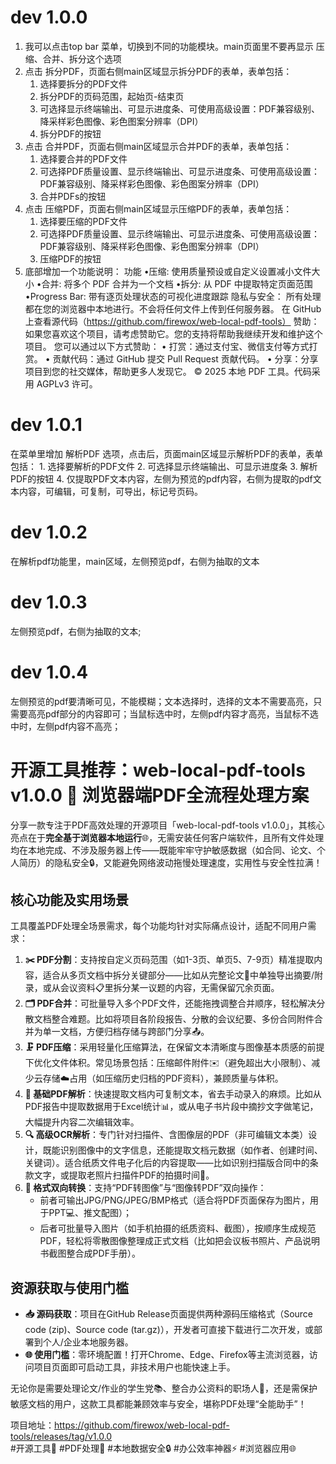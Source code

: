 # dev 1.0.0
1. 我可以点击top bar 菜单，切换到不同的功能模块。main页面里不要再显示 压缩、合并、拆分这个选项
2. 点击 拆分PDF，页面右侧main区域显示拆分PDF的表单，表单包括：
    1. 选择要拆分的PDF文件
    2. 拆分PDF的页码范围，起始页-结束页
    3. 可选择显示终端输出、可显示进度条、可使用高级设置：PDF兼容级别、降采样彩色图像、彩色图案分辨率（DPI）
    3. 拆分PDF的按钮
3. 点击 合并PDF，页面右侧main区域显示合并PDF的表单，表单包括：
    1. 选择要合并的PDF文件
    2. 可选择PDF质量设置、显示终端输出、可显示进度条、可使用高级设置：PDF兼容级别、降采样彩色图像、彩色图案分辨率（DPI）
    3. 合并PDFs的按钮
4. 点击 压缩PDF，页面右侧main区域显示压缩PDF的表单，表单包括：
    1. 选择要压缩的PDF文件
    2. 可选择PDF质量设置、显示终端输出、可显示进度条、可使用高级设置：PDF兼容级别、降采样彩色图像、彩色图案分辨率（DPI）
    3. 压缩PDF的按钮
5. 底部增加一个功能说明：
    功能
        •压缩: 使用质量预设或自定义设置减小文件大小
        •合并: 将多个 PDF 合并为一个文档
        •拆分: 从 PDF 中提取特定页面范围
        •Progress Bar: 带有逐页处理状态的可视化进度跟踪
    隐私与安全：
        所有处理都在您的浏览器中本地进行。不会将任何文件上传到任何服务器。
        在 GitHub 上查看源代码（https://github.com/firewox/web-local-pdf-tools）
    赞助：
        如果您喜欢这个项目，请考虑赞助它。您的支持将帮助我继续开发和维护这个项目。
        您可以通过以下方式赞助：
        • 打赏：通过支付宝、微信支付等方式打赏。
        • 贡献代码：通过 GitHub 提交 Pull Request 贡献代码。
        • 分享：分享项目到您的社交媒体，帮助更多人发现它。
    © 2025 本地 PDF 工具。代码采用 AGPLv3 许可。


# dev 1.0.1
在菜单里增加 解析PDF 选项，点击后，页面main区域显示解析PDF的表单，表单包括：
    1. 选择要解析的PDF文件
    2. 可选择显示终端输出、可显示进度条
    3. 解析PDF的按钮
    4. 仅提取PDF文本内容，左侧为预览的pdf内容，右侧为提取的pdf文本内容，可编辑，可复制，可导出，标记号页码。

# dev 1.0.2
在解析pdf功能里，main区域，左侧预览pdf，右侧为抽取的文本

# dev 1.0.3
左侧预览pdf，右侧为抽取的文本;

# dev 1.0.4
左侧预览的pdf要清晰可见，不能模糊；文本选择时，选择的文本不需要高亮，只需要高亮pdf部分的内容即可；当鼠标选中时，左侧pdf内容才高亮，当鼠标不选中时，左侧pdf内容不高亮；






# 开源工具推荐：web-local-pdf-tools v1.0.0 📄 浏览器端PDF全流程处理方案
分享一款专注于PDF高效处理的开源项目「web-local-pdf-tools v1.0.0」，其核心亮点在于**完全基于浏览器本地运行**🌐，无需安装任何客户端软件，且所有文件处理均在本地完成、不涉及服务器上传——既能牢牢守护敏感数据（如合同、论文、个人简历）的隐私安全🔒，又能避免网络波动拖慢处理速度，实用性与安全性拉满！


## 核心功能及实用场景
工具覆盖PDF处理全场景需求，每个功能均针对实际痛点设计，适配不同用户需求：
1. **✂️ PDF分割**：支持按自定义页码范围（如1-3页、单页5、7-9页）精准提取内容，适合从多页文档中拆分关键部分——比如从完整论文📑中单独导出摘要/附录，或从会议资料📋里拆分某一议题的内容，无需保留冗余页面。
2. **🗂️ PDF合并**：可批量导入多个PDF文件，还能拖拽调整合并顺序，轻松解决分散文档整合难题。比如将项目各阶段报告、分散的会议纪要、多份合同附件合并为单一文档，方便归档存储与跨部门分享📤。
3. **🗜️ PDF压缩**：采用轻量化压缩算法，在保留文本清晰度与图像基本质感的前提下优化文件体积。常见场景包括：压缩邮件附件✉️（避免超出大小限制）、减少云存储☁️占用（如压缩历史归档的PDF资料），兼顾质量与体积。
4. **📝 基础PDF解析**：快速提取文档内可复制文本，省去手动录入的麻烦。比如从PDF报告中提取数据用于Excel统计📊，或从电子书片段中摘抄文字做笔记，大幅提升内容二次编辑效率。
5. **🔍 高级OCR解析**：专门针对扫描件、含图像层的PDF（非可编辑文本类）设计，既能识别图像中的文字信息，还能提取文档元数据（如作者、创建时间、关键词）。适合纸质文件电子化后的内容提取——比如识别扫描版合同中的条款文字，或提取老照片扫描件PDF的拍摄时间📅。
6. **🔄 格式双向转换**：支持“PDF转图像”与“图像转PDF”双向操作：  
   - 前者可输出JPG/PNG/JPEG/BMP格式（适合将PDF页面保存为图片，用于PPT💻、推文配图）；  
   - 后者可批量导入图片（如手机拍摄的纸质资料、截图），按顺序生成规范PDF，轻松将零散图像整理成正式文档（比如把会议板书照片、产品说明书截图整合成PDF手册）。


## 资源获取与使用门槛
- **📥 源码获取**：项目在GitHub Release页面提供两种源码压缩格式（Source code (zip)、Source code (tar.gz)），开发者可直接下载进行二次开发，或部署到个人/企业本地服务器。  
- **🌐 使用门槛**：零环境配置！打开Chrome、Edge、Firefox等主流浏览器，访问项目页面即可启动工具，非技术用户也能快速上手。


无论你是需要处理论文/作业的学生党📚、整合办公资料的职场人💼，还是需保护敏感文档的用户，这款工具都能兼顾效率与安全，堪称PDF处理“全能助手”！

项目地址：https://github.com/firewox/web-local-pdf-tools/releases/tag/v1.0.0  
#开源工具🔧 #PDF处理📄 #本地数据安全🔒 #办公效率神器⚡ #浏览器应用🌐

